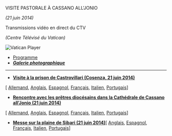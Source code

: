 VISITE PASTORALE À CASSANO ALL'JONIO

*(21 juin 2014)*

Transmissions vidéo en direct du CTV

*(Centre Télévisé du Vatican)*

![Vatican Player](/content/dam/francesco/images/img/player.jpg)

- [Programme](http://w2.vatican.va/content/francesco/fr/travels/2014/documents/papa-francesco-programma-cassano-all-jonio-2014.html)
- [***Galerie photographique***](http://www.photogallery.va/content/photogallery/fr/eventi/cassano-jonio2014.html)





* * *


- **[Visite à la prison de Castrovillari (Cosenza, 21 juin 2014)](/content/francesco/fr/speeches/2014/june/documents/papa-francesco_20140621_visita-pastorale-cassano-carcere.html)**

\[ [Allemand](/content/francesco/de/speeches/2014/june/documents/papa-francesco_20140621_visita-pastorale-cassano-carcere.html), [Anglais](/content/francesco/en/speeches/2014/june/documents/papa-francesco_20140621_visita-pastorale-cassano-carcere.html), [Espagnol](/content/francesco/es/speeches/2014/june/documents/papa-francesco_20140621_visita-pastorale-cassano-carcere.html), [Français](/content/francesco/fr/speeches/2014/june/documents/papa-francesco_20140621_visita-pastorale-cassano-carcere.html), [Italien](/content/francesco/it/speeches/2014/june/documents/papa-francesco_20140621_visita-pastorale-cassano-carcere.html), [Portugais](/content/francesco/pt/speeches/2014/june/documents/papa-francesco_20140621_visita-pastorale-cassano-carcere.html)\]

- **[Rencontre avec les prêtres diocésains dans la Cathédrale de Cassano all'Jonio (21 juin 2014)](/content/francesco/fr/speeches/2014/june/documents/papa-francesco_20140621_visita-pastorale-cassano-sacerdoti.html)**

\[ [Allemand](/content/francesco/de/speeches/2014/june/documents/papa-francesco_20140621_visita-pastorale-cassano-sacerdoti.html), [Anglais](/content/francesco/en/speeches/2014/june/documents/papa-francesco_20140621_visita-pastorale-cassano-sacerdoti.html), [Espagnol](/content/francesco/es/speeches/2014/june/documents/papa-francesco_20140621_visita-pastorale-cassano-sacerdoti.html), [Français](/content/francesco/fr/speeches/2014/june/documents/papa-francesco_20140621_visita-pastorale-cassano-sacerdoti.html), [Italien](/content/francesco/it/speeches/2014/june/documents/papa-francesco_20140621_visita-pastorale-cassano-sacerdoti.html), [Portugais](/content/francesco/pt/speeches/2014/june/documents/papa-francesco_20140621_visita-pastorale-cassano-sacerdoti.html)\]

- **[Messe sur la plaine de Sibari (21 juin 2014)](/content/francesco/fr/homilies/2014/documents/papa-francesco_20140621_cassano-omelia.html)**\[ [Anglais](/content/francesco/en/homilies/2014/documents/papa-francesco_20140621_cassano-omelia.html), [Espagnol](/content/francesco/es/homilies/2014/documents/papa-francesco_20140621_cassano-omelia.html), [Français](/content/francesco/fr/homilies/2014/documents/papa-francesco_20140621_cassano-omelia.html), [Italien](/content/francesco/it/homilies/2014/documents/papa-francesco_20140621_cassano-omelia.html), [Portugais](/content/francesco/pt/homilies/2014/documents/papa-francesco_20140621_cassano-omelia.html)\]